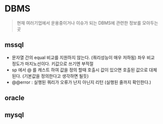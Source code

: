 # DBMS

>현재 여러기업에서 운용중이거나 이슈가 되는 DBMS에 관련한 정보를 모아두는 곳

## mssql

- 문자열 간의 equal 비교를 지원하지 않는다. (쿼리성능이 매우 저하됨) 좌우 비교 정도가 마지노선이다. 키값으로 쓰기엔 부적절
- sp 에서 @ 를 캐스트 하여 값을 정의 할때 호출시 값이 있으면 호출된 값으로 대체 된다. (기본값을 정의한다고 생각하면 될듯) 
- @@error : 실행된  쿼리가 오류가 난지 아닌지 리턴 (실행된 줄까지 확인한다.)

## oracle

## mysql
